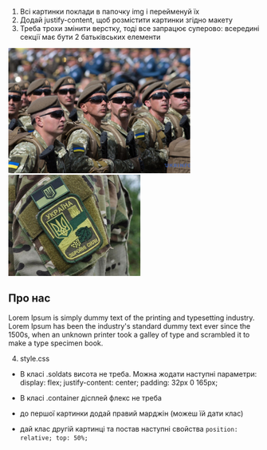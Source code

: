1. Всі картинки поклади в папочку img і перейменуй їх
2. Додай justify-content, щоб розмістити картинки згідно макету
3. Треба трохи змінити верстку, тоді все запрацює суперово:
всередині секції має бути 2 батьківських елементи
<section class="soldats">
  
  <div class="container-img">
    <img src="Rectangle11.jpg" alt="Rectangle11">
    <img class="ZSU" src="Rectangle12.jpg" alt="Rectangle12">
  <div>

  <div class="container-description">
    <h2>Про нас</h2>
    <p>
      Lorem Ipsum is simply dummy text of the printing and typesetting industry. Lorem Ipsum has been the industry's standard dummy text ever since the 1500s, when an unknown printer took a galley of type and scrambled it to make a type specimen book.
    </p>
  </div>

</section>

4. style.css

- В класі .soldats висота не треба. Можна жодати наступні параметри: display: flex; justify-content: center; padding: 32px 0 165px;

- В класі .container дісплей флекс не треба
- до першої картинки додай правий марджін (можеш їй дати клас)
- дай клас другій картинці та постав наступні свойства `position: relative; top: 50%;`


